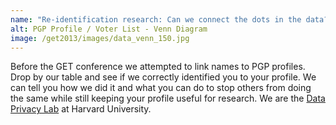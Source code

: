 ```yaml
---
name: "Re-identification research: Can we connect the dots in the data? "
alt: PGP Profile / Voter List - Venn Diagram
image: /get2013/images/data_venn_150.jpg
---
```


Before the GET conference we attempted to link names to PGP profiles. Drop by our table and see if we correctly identified you to your profile. We can tell you how we did it and what you can do to stop others from doing the same while still keeping your profile useful for research. We are the [Data Privacy Lab](http://dataprivacylab.org) at Harvard University.
